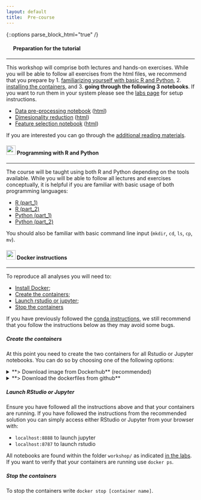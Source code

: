 ```yaml
---
layout: default
title:  Pre-course
---
```


{::options parse_block_html="true" /}

#### <img border="0" src="https://www.svgrepo.com/show/26916/book.svg" width="15" height="15"> Preparation for the tutorial
***

This workshop will comprise both lectures and hands-on exercises. While you will be able to follow all exercises from the html files, we recommend that you prepare by 1. [familiarizing yourself with basic R and Python](#-programming-with-r-and-python), 2. [installing the containers](#-docker-instructions), and 3. **going through the following 3 notebooks**. If you want to run them in your system please see the [labs page](./labs.html) for setup instructions.
- [Data pre-processing notebook](./session_preparation/data_preparation/preprocessing.ipynb) ([html](./session_preparation/data_preparation/preprocessing.html))
- [Dimesionality reduction](./session_preparation/dimreduction/OmicsIntegration_DimensionReduction.Rmd) ([html](./session_preparation/dimreduction/OmicsIntegration_DimensionReduction.html))
- [Feature selection notebook](./session_preparation/feature_selection/OmicsIntegration_FeatureSelection.Rmd) ([html](./session_preparation/feature_selection/OmicsIntegration_FeatureSelection.html))

If you are interested you can go through the [additional reading materials][5].

#### <img border="0" src="https://www.svgrepo.com/show/7421/computer.svg" width="25" height="25"> Programming with R and Python
***

The course will be taught using both R and Python depending on the tools available. While you will be able to follow all lectures and exercises conceptually, it is helpful if you are familiar with basic usage of both programming languages:
- [R (part_1)](https://swcarpentry.github.io/r-novice-inflammation/)
- [R (part_2)](http://swcarpentry.github.io/r-novice-gapminder/)
- [Python (part_1)](https://swcarpentry.github.io/python-novice-inflammation/)
- [Python (part_2)](http://swcarpentry.github.io/python-novice-gapminder/)

You should also be familiar with basic command line input (`mkdir`, `cd`, `ls`, `cp`, `mv`).

#### <img border="0" src="https://www.svgrepo.com/show/303231/docker-logo.svg" width="25" height="25"> Docker instructions
***

To reproduce all analyses you will need to:
- [Install Docker](https://docs.docker.com/get-docker/);
- [Create the containers](#create-the-containers);
- [Launch rstudio or jupyter](#launch-rstudio-or-jupyter);
- [Stop the containers](#stop-the-containers)

If you have previously followed the [conda instructions](conda_instructions.md), we still recommend that you follow the instructions below as they may avoid some bugs.

##### Create the containers

At this point you need to create the two containers for all Rstudio or Jupyter notebooks. You can do so by choosing one of the following options:

<details>
  <summary markdown="span">**> Download image from Dockerhub** (recommended)</summary>

  Pull and start the images
  ```
  ########### Rstudio image ###########
  # Your user is 'omics' (without the quotes)
  # Replace <yourpassword> with your desired password
  docker run -d --rm -p 8787:8787 -e PASSWORD=<yourpassword> ruibenfeitas/rstudio:16_07_2021

  ########### Rstudio image for meta analyses ###########
  # Your user is 'omics' (without the quotes)
  # Replace <yourpassword> with your desired password
  docker run -d --rm -p 8787:8787 -e PASSWORD=<yourpassword> ash706/omicsint_r

  ########### Jupyter image ###########
  # Your user is 'jovyan' (without the quotes)
  # Replace <yourpassword> with your desired password
  docker run -d --rm -p 8888:8888 -e JUPYTER_TOKEN=<yourpassword> ruibenfeitas/jupyter:16_07_2021
  ```

</details>


<details>
  <summary markdown="span">**> Download the dockerfiles from github**</summary>

On github you will find the dockerfiles necessary from the github repository. Download all files (`Dockerfile_jupyter`, `Dockerfile_rstudio`, `docker-compose.yml` and `environment_jupyter`), [install docker compose](https://docs.docker.com/compose/install/) and [install git](https://git-scm.com/book/en/v2/Getting-Started-Installing-Git). Then:

```
## go to the dir where the dockerfiles are found
cd /path/to/dockerfiles

# clone into a subfolder `workshop`
git clone https://github.com/NBISweden/workshop_omicsint_ISMBECCB.git workshop
```

Build the containers
```
docker-compose build
```

At this point you can start and run the containers

```
########### Rstudio image ###########
# Your user is 'omics' (without the quotes)
# Replace <yourpassword> with your desired password
docker-compose up -d -p 8787:8787 -e PASSWORD=<yourpassword>

########### Jupyter image ###########
# Your user is 'jovyan' (without the quotes)
# Replace <yourpassword> with your desired password
docker-compose up -d -p 8888:8888 -e JUPYTER_TOKEN=<yourpassword>
```

</details>



##### Launch RStudio or Jupyter

Ensure you have followed all the instructions above and that your containers are running. If you have followed the instructions from the recommended solution you can simply access either RStudio or Jupyter from your browser with:
- `localhost:8888` to launch jupyter
- `localhost:8787` to launch rstudio

All notebooks are found within the folder `workshop/` as indicated [in the labs](labs.html). If you want to verify that your containers are running use `docker ps`.

##### Stop the containers
To stop the containers write `docker stop [container name]`.


[2]: https://datacarpentry.org/genomics-r-intro/
[3]: https://datacarpentry.org/python-ecology-lesson/
[4]: https://nbisweden.github.io/workshop-python/ht19/
[5]: reading_materials.md
[6]: https://nbisweden.github.io/workshop-r/
